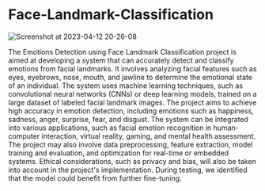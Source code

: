 # Face-Landmark-Classification


![Screenshot at 2023-04-12 20-26-08](https://user-images.githubusercontent.com/99510125/231564258-c9e3dec9-ed8b-4963-9124-9d0374302c90.png)

The Emotions Detection using Face Landmark Classification project is aimed at developing a system that
        can accurately detect and classify emotions from facial landmarks. It involves analyzing facial features
        such as eyes, eyebrows, nose, mouth, and jawline to determine the emotional state of an individual.
        The system uses machine learning techniques, such as convolutional neural networks (CNNs) or deep learning models, 
        trained on a large dataset of labeled facial landmark images. The project aims to achieve high accuracy in emotion detection, 
        including emotions such as happiness, sadness, anger, surprise, fear, and disgust. The system can be
        integrated into various applications, such as facial emotion recognition in human-computer interaction, 
        virtual reality, gaming, and mental health assessment. The project may also involve data preprocessing, 
        feature extraction, model training and evaluation, and optimization for real-time or embedded systems.
        Ethical considerations, such as privacy and bias, will also be taken into account in the project's implementation.
During testing, we identified that the model could benefit from further fine-tuning.
